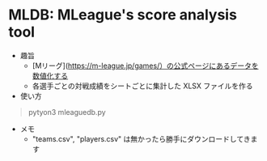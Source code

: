 # MLDB: MLeague's score analysis tool
- 趣旨
  - [Mリーグ](https://m-league.jp/games/）の公式ページにあるデータを数値化する
  - 各選手ごとの対戦成績をシートごとに集計した XLSX ファイルを作る
- 使い方
> pytyon3 mleaguedb.py
- メモ
  - "teams.csv", "players.csv" は無かったら勝手にダウンロードしてきます

